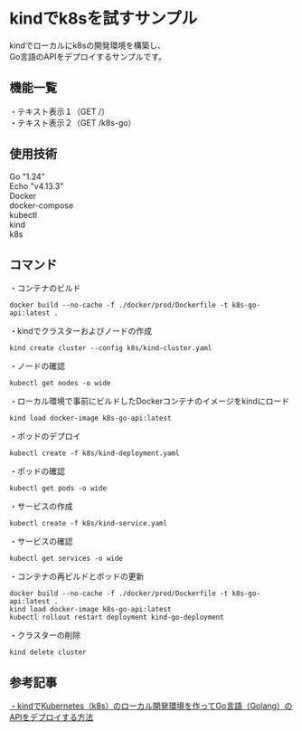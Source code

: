 # kindでk8sを試すサンプル  
kindでローカルにk8sの開発環境を構築し、  
Go言語のAPIをデプロイするサンプルです。  
  
## 機能一覧  
・テキスト表示１（GET /）  
・テキスト表示２（GET /k8s-go）  
  
## 使用技術  
Go "1.24"  
Echo "v4.13.3"  
Docker  
docker-compose  
kubectl  
kind  
k8s  
  
## コマンド  
・コンテナのビルド  
```
docker build --no-cache -f ./docker/prod/Dockerfile -t k8s-go-api:latest .
```
  
・kindでクラスターおよびノードの作成  
```
kind create cluster --config k8s/kind-cluster.yaml
```
  
・ノードの確認  
```
kubectl get nodes -o wide
```
  
・ローカル環境で事前にビルドしたDockerコンテナのイメージをkindにロード  
```
kind load docker-image k8s-go-api:latest
```
  
・ポッドのデプロイ  
```
kubectl create -f k8s/kind-deployment.yaml
```
  
・ポッドの確認  
```
kubectl get pods -o wide
```
  
・サービスの作成  
```
kubectl create -f k8s/kind-service.yaml
```
  
・サービスの確認  
```
kubectl get services -o wide
```
  
・コンテナの再ビルドとポッドの更新  
```
docker build --no-cache -f ./docker/prod/Dockerfile -t k8s-go-api:latest .
kind load docker-image k8s-go-api:latest
kubectl rollout restart deployment kind-go-deployment
```
  
・クラスターの削除
```
kind delete cluster
```
  
## 参考記事  
[・kindでKubernetes（k8s）のローカル開発環境を作ってGo言語（Golang）のAPIをデプロイする方法](https://golang.tomoyuki65.com/how-to-build-a-k8s-development-environment-with-kind)  
  